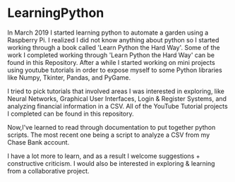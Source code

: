 # LearningPython

In March 2019 I started learning python to automate a garden using a Raspberry Pi. I realized I did not know anything about python so I started working through a book called 'Learn Python the Hard Way'. Some of the work I completed working through 'Learn Python the Hard Way' can be found in this Repository. After a while I started working on mini projects using youtube tutorials in order to expose myself to some Python libraries like Numpy, Tkinter, Pandas, and PyGame. 

I tried to pick tutorials that involved areas I was interested in exploring, like Neural Networks, Graphical User Interfaces, Login & Register Systems, and analyzing financial information in a CSV. All of the YouTube Tutorial projects I completed can be found in this repository.

Now,I've learned to read through documentation to put together python scripts. The most recent one being a script to analyze a CSV from my Chase Bank account. 

I have a lot more to learn, and as a result I welcome suggestions + constructive criticism. I would also be interested in exploring & learning from a collaborative project.
